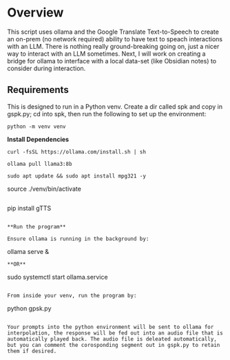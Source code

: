 # Overview

This script uses ollama and the Google Translate Text-to-Speech to create an on-prem (no network required) ability to have text to speach interactions with an LLM. There is nothing really ground-breaking going on, just a nicer way to interact with an LLM sometimes. Next, I will work on creating a bridge for ollama to interface with a local data-set (like Obsidian notes) to consider during interaction.

## Requirements

This is designed to run in a Python venv. Create a dir called spk and copy in gspk.py; cd into spk, then run the following to set up the environment:

```
python -m venv venv
```

**Install Dependencies**

```
curl -fsSL https://ollama.com/install.sh | sh
```
```
ollama pull llama3:8b
```
```
sudo apt update && sudo apt install mpg321 -y
``````
source ./venv/bin/activate
```
```
pip install gTTS
```

**Run the program**

Ensure ollama is running in the background by:
```
ollama serve &
```
**OR**
```
sudo systemctl start ollama.service
```

From inside your venv, run the program by:
```
python gpsk.py
```

Your prompts into the python environment will be sent to ollama for interpolation, the response will be fed out into an audio file that is automatically played back. The audio file is deleated automatically, but you can comment the corosponding segment out in gspk.py to retain them if desired.
